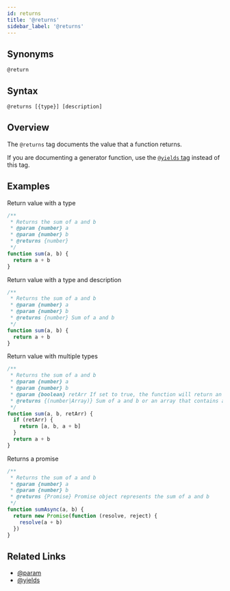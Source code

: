```yaml
---
id: returns
title: '@returns'
sidebar_label: '@returns'
---
```


## Synonyms

`@return`

## Syntax

`@returns [{type}] [description]`

## Overview

The `@returns` tag documents the value that a function returns.

If you are documenting a generator function, use the [`@yields` tag](./yields.md) instead of this tag.

## Examples

Return value with a type

```js
/**
 * Returns the sum of a and b
 * @param {number} a
 * @param {number} b
 * @returns {number}
 */
function sum(a, b) {
  return a + b
}
```

Return value with a type and description

```js
/**
 * Returns the sum of a and b
 * @param {number} a
 * @param {number} b
 * @returns {number} Sum of a and b
 */
function sum(a, b) {
  return a + b
}
```

Return value with multiple types

```js
/**
 * Returns the sum of a and b
 * @param {number} a
 * @param {number} b
 * @param {boolean} retArr If set to true, the function will return an array
 * @returns {(number|Array)} Sum of a and b or an array that contains a, b and the sum of a and b.
 */
function sum(a, b, retArr) {
  if (retArr) {
    return [a, b, a + b]
  }
  return a + b
}
```

Returns a promise

```js
/**
 * Returns the sum of a and b
 * @param {number} a
 * @param {number} b
 * @returns {Promise} Promise object represents the sum of a and b
 */
function sumAsync(a, b) {
  return new Promise(function (resolve, reject) {
    resolve(a + b)
  })
}
```

## Related Links

- [@param](./param.md)
- [@yields](./yields.md)
